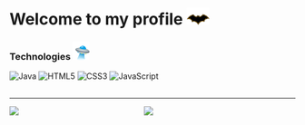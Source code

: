 # Welcome to my profile <img src="https://raw.githubusercontent.com/justinbarrows/justinbarrows/master/logo-batman.gif" width="40px">

<!--My name is Justin, I am a freshman studying computer science at a local community college in the US. Currently learning Java in school, and various other things in my free time.-->

<!--### 📫 How to reach me: -->

### Technologies <img src="https://raw.githubusercontent.com/justinbarrows/justinbarrows/master/ufo.gif" width="30px">

![Java](https://img.shields.io/badge/java-%23ED8B00.svg?style=for-the-badge&logo=java&logoColor=white)
![HTML5](https://img.shields.io/badge/html5-%23E34F26.svg?style=for-the-badge&logo=html5&logoColor=white)
![CSS3](https://img.shields.io/badge/css3-%231572B6.svg?style=for-the-badge&logo=css3&logoColor=white)
![JavaScript](https://img.shields.io/badge/javascript-%23323330.svg?style=for-the-badge&logo=javascript&logoColor=%23F7DF1E)

##

---

<img align="left" width="47%" src="https://github-readme-stats.vercel.app/api?username=justinbarrows&show_icons=true&hide_borders=true&count_private=true&theme=tokyonight&custom_title=Justin%27s%20Github%20Stats" />

<img align="left" width="47%" src="https://github-readme-stats.vercel.app/api/top-langs/?username=justinbarrows&layout=compact&theme=tokyonight" />

